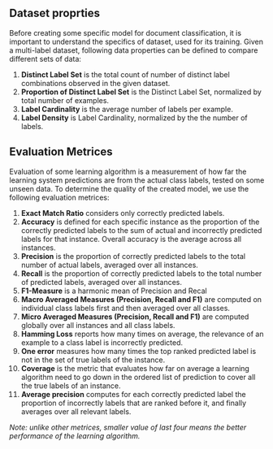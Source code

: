 ## Dataset proprties
Before creating some specific model for document classification, it is important to understand the specifics of dataset, 
used for its training. Given a multi-label dataset, following data properties can be defined to compare different sets of data:
1. **Distinct Label Set** is the total count of number of distinct label combinations observed in the given dataset.
2. **Proportion of Distinct Label Set** is the Distinct Label Set, normalized by total number of examples.
3. **Label Cardinality** is the average number of labels per example.
4. **Label Density** is Label Cardinality, normalized by the the number of labels.

## Evaluation Metrices
Evaluation of some learning algorithm is a measurement of how far the learning system predictions are from the actual 
class labels, tested on some unseen data. To determine the quality of the created model, we use the following evaluation
metrices:
1. **Exact Match Ratio** considers only correctly predicted labels.
2. **Accuracy** is defined for each specific instance as the proportion of the correctly predicted labels to the sum 
of actual and incorrectly predicted labels for that instance. Overall accuracy is the average across all instances.
3. **Precision** is the proportion of correctly predicted labels to the total number of actual labels, 
averaged over all instances.
4. **Recall** is the proportion of correctly predicted labels to the total number of predicted labels, averaged 
over all instances.
5. **F1-Measure** is a harmonic mean of Precision and Recal
6. **Macro Averaged Measures (Precision, Recall and F1)** are computed on individual class labels first and then 
averaged over all classes.
7. **Micro Averaged Measures (Precision, Recall and F1)** are computed globally over all instances and all class labels.
8. **Hamming  Loss** reports  how  many  times  on  average,  the  relevance  of  an example to a class 
label is incorrectly predicted.
9. **One error** measures how many times the top ranked predicted label is not in the set of true labels of the instance.
10. **Coverage** is the metric that evaluates how far on average a learning algorithm need to go down in the ordered 
list of prediction to cover all the true labels of an instance.
11. **Average precision** computes for each correctly predicted label the proportion of incorrectly labels 
that are ranked before it, and finally averages over all relevant labels.

_Note: unlike other metrices, smaller value of last four means the better performance of the learning algorithm._
